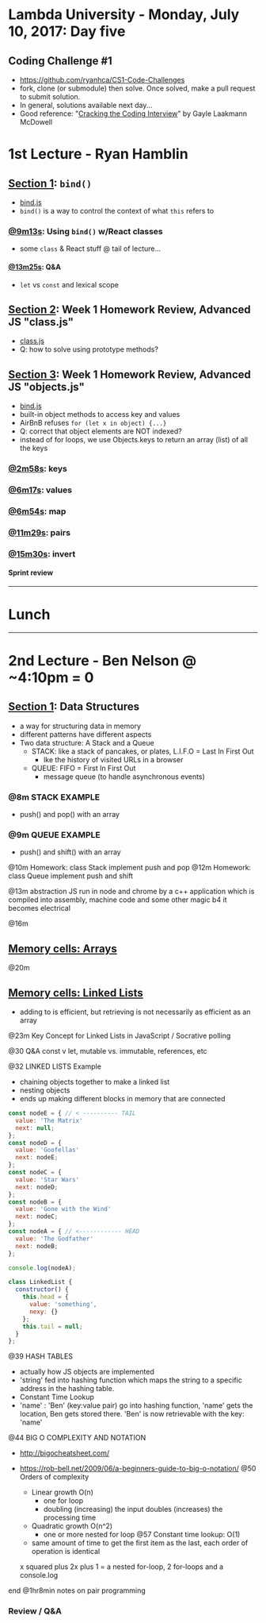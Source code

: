 # Lambda University - Monday, July 10, 2017: Day five
## Coding Challenge #1
- https://github.com/ryanhca/CS1-Code-Challenges
- fork, clone (or submodule) then solve. Once solved, make a pull request to submit solution.
- In general, solutions available next day...
- Good reference: "[Cracking the Coding Interview](http://www.crackingthecodinginterview.com/)" by Gayle Laakmann McDowell

# 1st Lecture - Ryan Hamblin
## [Section 1](https://youtu.be/oYDDke8hehw): `bind()`
- [bind.js](Week02/Day05/bind.js)
- `bind()` is a way to control the context of what `this` refers to

### [@9m13s](https://youtu.be/oYDDke8hehw?t=9m13s): Using `bind()` w/React classes
- some `class` & React stuff @ tail of lecture...

#### [@13m25s](https://youtu.be/oYDDke8hehw?t=9m13s): Q&A
- `let` vs `const` and lexical scope

## [Section 2](https://youtu.be/4kfkCJJsSuA): Week 1 Homework Review, Advanced JS "class.js"
- [class.js](Advanced-JavaScript/src/class.js)
- Q: how to solve using prototype methods?

## [Section 3](https://youtu.be/A3P23iO-bas): Week 1 Homework Review, Advanced JS "objects.js"
- [bind.js](Advanced-JavaScript/src/objects.js)
- built-in object methods to access key and values
- AirBnB refuses `for (let x in object) {...}`
- Q: correct that object elements are NOT indexed?
- instead of for loops, we use Objects.keys to return an array (list) of all the keys

### [@2m58s](https://youtu.be/A3P23iO-bas?t=2m58s): keys
### [@6m17s](https://youtu.be/A3P23iO-bas?t=6m17s): values
### [@6m54s](https://youtu.be/A3P23iO-bas?t=6m54s): map
### [@11m29s](https://youtu.be/A3P23iO-bas?t=11m29s): pairs
### [@15m30s](https://youtu.be/A3P23iO-bas?t=15m30s): invert

#### Sprint review

***
# Lunch
***

# 2nd Lecture - Ben Nelson @ ~4:10pm = 0
## [Section 1](https://youtu.be/oYDDke8hehw): Data Structures
- a way for structuring data in memory
- different patterns have different aspects
- Two data structure: A Stack and a Queue
  - STACK: like a stack of pancakes, or plates, L.I.F.O = Last In First Out
    - lke the history of visited URLs in a browser
  - QUEUE: FIFO = First In First Out
    - message queue (to handle asynchronous events)

### @8m STACK EXAMPLE
- push() and pop() with an array

### @9m QUEUE EXAMPLE
- push() and shift() with an array

@10m Homework: class Stack implement push and pop
@12m Homework: class Queue implement push and shift

@13m abstraction JS run in node and chrome by a c++ application which is compiled into assembly, machine code and some other magic b4 it becomes electrical

@16m
## [Memory cells: Arrays](https://youtu.be/oYDDke8hehw)

@20m
## [Memory cells: Linked Lists](https://youtu.be/oYDDke8hehw)
- adding to is efficient, but retrieving is not necessarily as efficient as an array

@23m Key Concept for Linked Lists in JavaScript / Socrative polling

@30 Q&A const v let, mutable vs. immutable, references, etc

@32 LINKED LISTS Example
- chaining objects together to make a linked list
- nesting objects
- ends up making different blocks in memory that are connected

```js
const nodeE = { // < ---------- TAIL
  value: 'The Matrix'
  next: null;
};
const nodeD = {
  value: 'Goofellas'
  next: nodeE;
};
const nodeC = {
  value: 'Star Wars'
  next: nodeD;
};
const nodeB = {
  value: 'Gone with the Wind'
  next: nodeC;
};
const nodeA = { // <------------ HEAD
  value: 'The Godfather'
  next: nodeB;
};

console.log(nodeA);

class LinkedList {
  constructor() {
    this.head = {
      value: 'something',
      nexy: {}
    };
    this.tail = null;
  }
};
```

@39 HASH TABLES
- actually how JS objects are implemented
- 'string' fed into hashing function which maps the string to a specific address in the hashing table.
- Constant Time Lookup
- 'name' : 'Ben' (key:value pair) go into hashing function, 'name' gets the location, Ben gets stored there. 'Ben' is now retrievable with the key: 'name'

@44 BIG O COMPLEXITY AND NOTATION
- http://bigocheatsheet.com/
- https://rob-bell.net/2009/06/a-beginners-guide-to-big-o-notation/
  @50 Orders of complexity
  - Linear growth O(n)
    - one for loop
    - doubling (increasing) the input doubles (increases) the processing time
  - Quadratic growth O(n^2)
    - one or more nested for loop
  @57 Constant time lookup: O(1)
  - same amount of time to get the first item as the last, each order of operation is identical

  x squared plus 2x plus 1 = a nested for-loop, 2 for-loops and a console.log

end @1hr8min
notes on pair programming


### Review / Q&A
